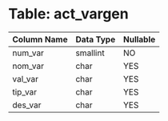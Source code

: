 # Table: act_vargen

| Column Name | Data Type | Nullable |
|-------------|-----------|----------|
| num_var | smallint | NO |
| nom_var | char | YES |
| val_var | char | YES |
| tip_var | char | YES |
| des_var | char | YES |
